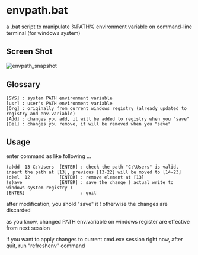 # envpath.bat

a .bat script to manipulate %PATH% environment variable on command-line terminal (for windows system)

## Screen Shot

![envpath_snapshot](https://user-images.githubusercontent.com/5809623/90326274-6a1a1d80-dfc1-11ea-89fc-95f15faa4a7d.png)

## Glossary
    [SYS] : system PATH environment variable
    [usr] : user's PATH environment variable
    [Org] : originally from current windows registry (already updated to registry and env.variable)
    [Add] : changes you add, it will be added to registry when you "save"
    [Del] : changes you remove, it will be removed when you "save"

## Usage

enter command as like following ...

    (a)dd  13 C:\Users  [ENTER] : check the path "C:\Users" is valid, insert the path at [13], previous [13-22] will be moved to [14-23]
    (d)el  12           [ENTER] : remove element at [13]
    (s)ave              [ENTER] : save the change ( actual write to windows system registry )
    [ENTER]                     : quit

after modification, you shold "save" it ! otherwise the changes are discarded

as you know, changed PATH env.variable on windows register are effective from next session

if you want to apply changes to current cmd.exe session right now, after quit, run "refreshenv" command 

